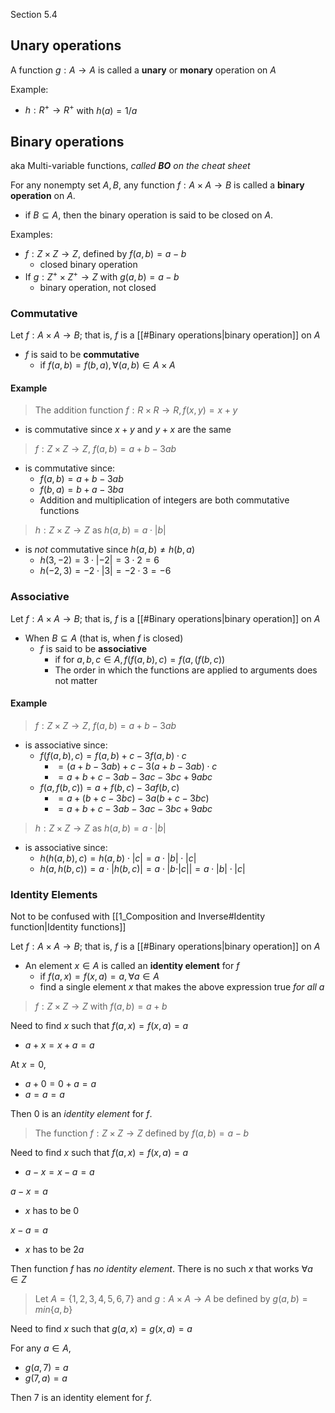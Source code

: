 Section 5.4

## Unary operations
A function $g:A\to A$ is called a **unary** or **monary** operation on $A$

Example:
-  $h:R^+\to R^+$ with $h(a)=1/a$


## Binary operations
aka Multi-variable functions, *called **BO** on the cheat sheet*

For any nonempty set $A,B$, any function $f:A\times A \to B$ is called a **binary operation** on $A$.
- if $B \subseteq A$, then the binary operation is said to be closed on $A$.

Examples:
- $f:Z\times Z\to Z$, defined by $f(a,b)=a-b$
	- closed binary operation
- If $g: Z^+ \times Z^+ \to Z$ with $g(a,b)=a-b$
	- binary operation, not closed


### Commutative 
Let $f: A\times A \to B$; that is, $f$ is a [[#Binary operations|binary operation]] on $A$

- $f$ is said to be **commutative** 
	- if $f(a,b)=f(b,a),\forall(a,b)\in A\times A$

#### Example

> The addition function $f: R \times R \to R, f(x,y)=x+y$
- is commutative since $x+y$ and $y+x$ are the same

> $f:Z\times Z \to Z,$ $f(a,b)=a+b-3ab$
- is commutative since:
	- $f(a,b)=a+b-3ab$
	- $f(b,a)=b+a-3ba$
	- Addition and multiplication of integers are both commutative functions

> $h:Z\times Z \to Z$ as $h(a,b)=a\cdot |b|$
- is *not* commutative since $h(a,b) \not = h(b,a)$
	- $h(3,-2)=3\cdot |-2|=3\cdot 2=6$
	- $h(-2,3)=-2\cdot |3|=-2\cdot 3=-6$


### Associative
Let $f: A\times A \to B$; that is, $f$ is a [[#Binary operations|binary operation]] on $A$

- When $B\subseteq A$ (that is, when $f$ is closed)
	- $f$ is said to be **associative**
		- if for $a,b,c\in A,f(f(a,b),c)=f(a,(f(b,c))$
		- The order in which the functions are applied to arguments does not matter

#### Example

> $f:Z\times Z \to Z,$ $f(a,b)=a+b-3ab$
- is associative since:
	- $f(f(a,b),c)=f(a,b)+c-3f(a,b)\cdot c$
		- $=(a+b-3ab)+c-3(a+b-3ab)\cdot c$
		- $= a+b+c-3ab-3ac-3bc+9abc$
	- $f(a,f(b,c))=a+f(b,c)-3af(b,c)$
		- $=a+(b+c-3bc)-3a(b+c-3bc)$
		- $=a+b+c-3ab-3ac-3bc+9abc$

> $h:Z\times Z \to Z$ as $h(a,b)=a\cdot |b|$
- is associative since:
	- $h(h(a,b),c)=h(a,b)\cdot |c|=a\cdot |b| \cdot |c|$
	- $h(a,h(b,c))=a\cdot |h(b,c)|=a\cdot |b\cdot |c||=a\cdot |b|\cdot |c|$


### Identity Elements
Not to be confused with [[1_Composition and Inverse#Identity function|Identity functions]]

Let $f: A\times A \to B$; that is, $f$ is a [[#Binary operations|binary operation]] on $A$

- An element $x\in A$ is called an **identity element** for $f$
	- if $f(a,x)=f(x,a)=a,\forall a \in A$
	- find a single element $x$ that makes the above expression true *for all $a$*


> $f:Z\times Z \to Z$ with $f(a,b)=a+b$

Need to find $x$ such that $f(a,x)=f(x,a)=a$
- $a+x=x+a=a$

At $x=0$, 
- $a+0=0+a=a$
- $a=a=a$

Then $0$ is an *identity element* for $f$.


> The function $f:Z\times Z \to Z$ defined by $f(a,b)=a-b$

Need to find $x$ such that $f(a,x)=f(x,a)=a$
- $a-x=x-a=a$

$a-x=a$
- $x$ has to be $0$

$x-a=a$
- $x$ has to be $2a$

Then function $f$ has *no identity element*. There is no such $x$ that works $\forall a\in Z$


> Let $A=\{1,2,3,4,5,6,7\}$ and
> $g: A\times A \to A$ be defined by $g(a,b)=min\{a,b\}$

Need to find $x$ such that $g(a,x)=g(x,a)=a$

For any $a\in A$,
- $g(a,7)=a$
- $g(7,a)=a$

Then $7$ is an identity element for $f$.
